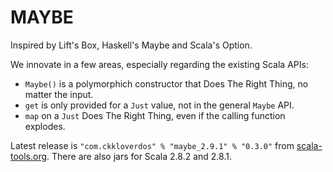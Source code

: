 MAYBE
=====

Inspired by Lift's Box, Haskell's Maybe and Scala's Option.

We innovate in a few areas, especially regarding the existing Scala APIs:

* `Maybe()` is a polymorphich constructor that Does The Right Thing, no matter the input.
* `get` is only provided for a `Just` value, not in the general `Maybe` API.
* `map` on a `Just` Does The Right Thing, even if the calling function explodes.

Latest release is `"com.ckkloverdos" % "maybe_2.9.1" % "0.3.0"` from [scala-tools.org](http://scala-tools.org/repo-releases).
There are also jars for Scala 2.8.2 and 2.8.1.

